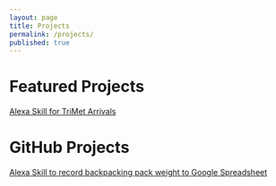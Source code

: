 ```yaml
---
layout: page
title: Projects
permalink: /projects/
published: true
---
```


# Featured Projects

[Alexa Skill for TriMet Arrivals](https://www.david-merrick.com/2017/04/26/alexa-skill-for-trimet-arrivals/)

# GitHub Projects

[Alexa Skill to record backpacking pack weight to Google Spreadsheet](https://github.com/davidmerrick/alexa-pack-weight)

